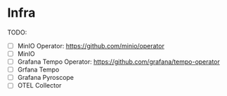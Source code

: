 # Infra

TODO:
- [ ] MinIO Operator: https://github.com/minio/operator
- [ ] MinIO
- [ ] Grafana Tempo Operator: https://github.com/grafana/tempo-operator
- [ ] Grfana Tempo
- [ ] Grafana Pyroscope
- [ ] OTEL Collector
